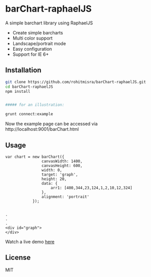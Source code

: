 barChart-raphaelJS
==================

A simple barchart library using RaphaelJS

  - Create simple barcharts
  - Multi color support
  - Landscape/portrait mode
  - Easy configuration
  - Support for IE 6+




Installation
--------------

```sh
git clone https://github.com/rohitmisra/barChart-raphaelJS.git
cd barChart-raphaelJS
npm install


##### for an illustration:

grunt connect:example

```
Now the example page can be accessed via http://localhost:9001/barChart.html


Usage
-----

```
var chart = new barChart({
                canvasWidth: 1400,
                canvasHeight: 600,
                width: 0,
                target: 'graph',
                height: 20,
                data: {
                    arr1: [400,344,23,124,1,2,10,12,324]
                },
                alignment: 'portrait'
            });


.
.
.
<div id="graph">
</div>

```

Watch a live demo [here](http://rohitmisra.de/barChart.html)

License
----

MIT


